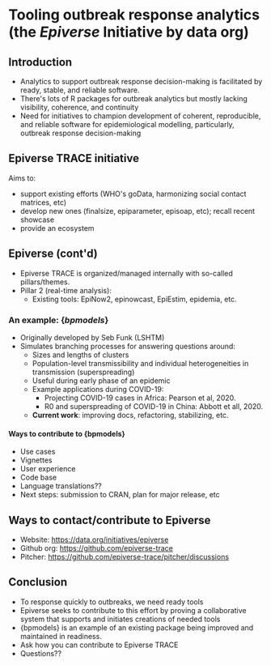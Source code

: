 # Tooling outbreak response analytics (the _Epiverse_ Initiative by data org)

## Introduction

- Analytics to support outbreak response decision-making is facilitated by ready, stable, and reliable software.
- There's lots of R packages for outbreak analytics but mostly lacking visibility, coherence, and continuity
- Need for initiatives to champion development of coherent, reproducible, and reliable software for epidemiological modelling, particularly, outbreak response decision-making
  
## Epiverse TRACE initiative

Aims to:

- support existing efforts (WHO's goData, harmonizing social contact matrices, etc)
- develop new ones (finalsize, epiparameter, episoap, etc); recall recent showcase
- provide an ecosystem 
  
## Epiverse (cont'd)

- Epiverse TRACE is organized/managed internally with so-called pillars/themes.
- Pillar 2 (real-time analysis):
  - Existing tools: EpiNow2, epinowcast, EpiEstim, epidemia, etc.

### An example: \{_bpmodels_}

- Originally developed by Seb Funk (LSHTM)
- Simulates branching processes for answering questions around:
  - Sizes and lengths of clusters 
  - Population-level transmissibility and individual heterogeneities in transmission (superspreading)
  - Useful during early phase of an epidemic
  - Example applications during COVID-19:
    - Projecting COVID-19 cases in Africa: Pearson et al, 2020.
    - R0 and superspreading of COVID-19 in China: Abbott et all, 2020.
  - **Current work**: improving docs, refactoring, stabilizing, etc. 

#### Ways to contribute to {bpmodels}

- Use cases
- Vignettes
- User experience
- Code base
- Language translations??
- Next steps: submission to CRAN, plan for major release, etc

## Ways to contact/contribute to Epiverse

- Website: <https://data.org/initiatives/epiverse>
- Github org: <https://github.com/epiverse-trace>
- Pitcher: <https://github.com/epiverse-trace/pitcher/discussions>

## Conclusion

- To response quickly to outbreaks, we need ready tools
- Epiverse seeks to contribute to this effort by proving a collaborative system that supports and initiates creations of needed tools
- {bpmodels} is an example of an existing package being improved and maintained in readiness.
- Ask how you can contribute to Epiverse TRACE
- Questions?? 
